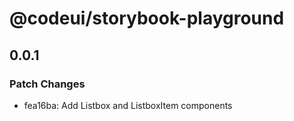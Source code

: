 # @codeui/storybook-playground

## 0.0.1

### Patch Changes

- fea16ba: Add Listbox and ListboxItem components
